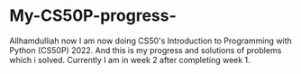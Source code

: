 # My-CS50P-progress-
Allhamdulliah now I am now doing CS50's Introduction to Programming with Python (CS50P) 2022. And this is my progress and solutions of problems which i solved.
Currently I am in week 2 after completing week 1.
